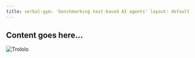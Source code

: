 ```yaml
---
title: verbal-gym: 'benchmarking text-based AI agents' layout: default
---
```


## Content goes here...

![Trololo](https://media.giphy.com/media/1NRbOQX4d6VSE/giphy.gif)
